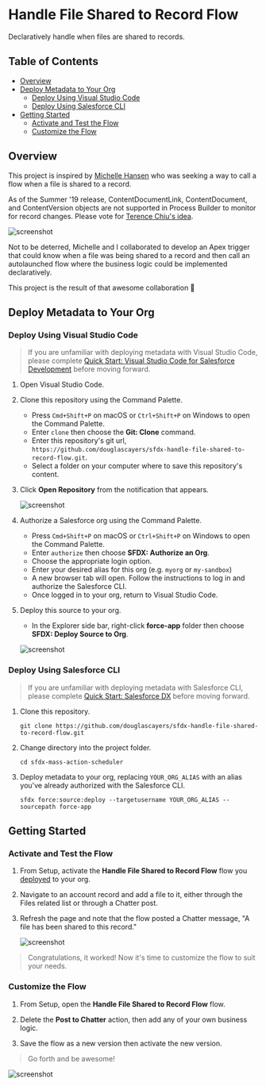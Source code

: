 # Handle File Shared to Record Flow

Declaratively handle when files are shared to records.

## Table of Contents
* [Overview](#overview)
* [Deploy Metadata to Your Org](#deploy-metadata-to-your-org)
  * [Deploy Using Visual Studio Code](#deploy-using-visual-studio-code)
  * [Deploy Using Salesforce CLI](#deploy-using-salesforce-cli)
* [Getting Started](#getting-started)
  * [Activate and Test the Flow](#activate-and-test-the-flow)
  * [Customize the Flow](#customize-the-flow)

## Overview

This project is inspired by [Michelle Hansen](https://twitter.com/@mehansen82) who was seeking a way to
call a flow when a file is shared to a record.

As of the Summer '19 release, ContentDocumentLink, ContentDocument, and ContentVersion objects are
not supported in Process Builder to monitor for record changes. Please vote for [Terence Chiu's idea](https://success.salesforce.com/ideaView?id=0873A000000E35YQAS).

![screenshot](images/pb-no-support-content-objects.png)

Not to be deterred, Michelle and I collaborated to develop an Apex trigger that could
know when a file was being shared to a record and then call an autolaunched flow
where the business logic could be implemented declaratively.

This project is the result of that awesome collaboration 🙂

## Deploy Metadata to Your Org

### Deploy Using Visual Studio Code

> If you are unfamiliar with deploying metadata with Visual Studio Code,
> please complete [Quick Start: Visual Studio Code for Salesforce Development](https://trailhead.salesforce.com/en/content/learn/projects/quickstart-vscode-salesforce?trail_id=sfdx_get_started) before moving forward.

1. Open Visual Studio Code.

2. Clone this repository using the Command Palette.
    - Press `Cmd+Shift+P` on macOS or `Ctrl+Shift+P` on Windows to open the Command Palette.
    - Enter `clone` then choose the **Git: Clone** command.
    - Enter this repository's git url, `https://github.com/douglascayers/sfdx-handle-file-shared-to-record-flow.git`.
    - Select a folder on your computer where to save this repository's content.

3. Click **Open Repository** from the notification that appears.

    ![screenshot](images/vs-code-open-cloned-repository.png)

4. Authorize a Salesforce org using the Command Palette.
    - Press `Cmd+Shift+P` on macOS or `Ctrl+Shift+P` on Windows to open the Command Palette.
    - Enter `authorize` then choose **SFDX: Authorize an Org**.
    - Choose the appropriate login option.
    - Enter your desired alias for this org (e.g. `myorg` or `my-sandbox`)
    - A new browser tab will open. Follow the instructions to log in and authorize the Salesforce CLI.
    - Once logged in to your org, return to Visual Studio Code.

5. Deploy this source to your org.
    - In the Explorer side bar, right-click **force-app** folder then choose **SFDX: Deploy Source to Org**.

    ![screenshot](images/vs-code-rightclick-deploy-source.png)

### Deploy Using Salesforce CLI

> If you are unfamiliar with deploying metadata with Salesforce CLI,
> please complete [Quick Start: Salesforce DX](https://trailhead.salesforce.com/en/content/learn/projects/quick-start-salesforce-dx?trail_id=sfdx_get_started) before moving forward.

1. Clone this repository.

    ```
    git clone https://github.com/douglascayers/sfdx-handle-file-shared-to-record-flow.git
    ```

2. Change directory into the project folder.

    ```
    cd sfdx-mass-action-scheduler
    ```

3. Deploy metadata to your org, replacing `YOUR_ORG_ALIAS` with an alias you've already authorized with the Salesforce CLI.

   ```
   sfdx force:source:deploy --targetusername YOUR_ORG_ALIAS --sourcepath force-app
   ```

## Getting Started

### Activate and Test the Flow

1. From Setup, activate the **Handle File Shared to Record Flow** flow you [deployed](#deploy-metadata-to-your-org) to your org.

2. Navigate to an account record and add a file to it, either through the Files related list or through a Chatter post.

3. Refresh the page and note that the flow posted a Chatter message, "A file has been shared to this record."

    ![screenshot](images/chatter-share-file-to-record.png)

> Congratulations, it worked! Now it's time to customize the flow to suit your needs.

### Customize the Flow

1. From Setup, open the **Handle File Shared to Record Flow** flow.

2. Delete the **Post to Chatter** action, then add any of your own business logic.

3. Save the flow as a new version then activate the new version.

> Go forth and be awesome!

![screenshot](images/trailhead-characters-celebration.png)